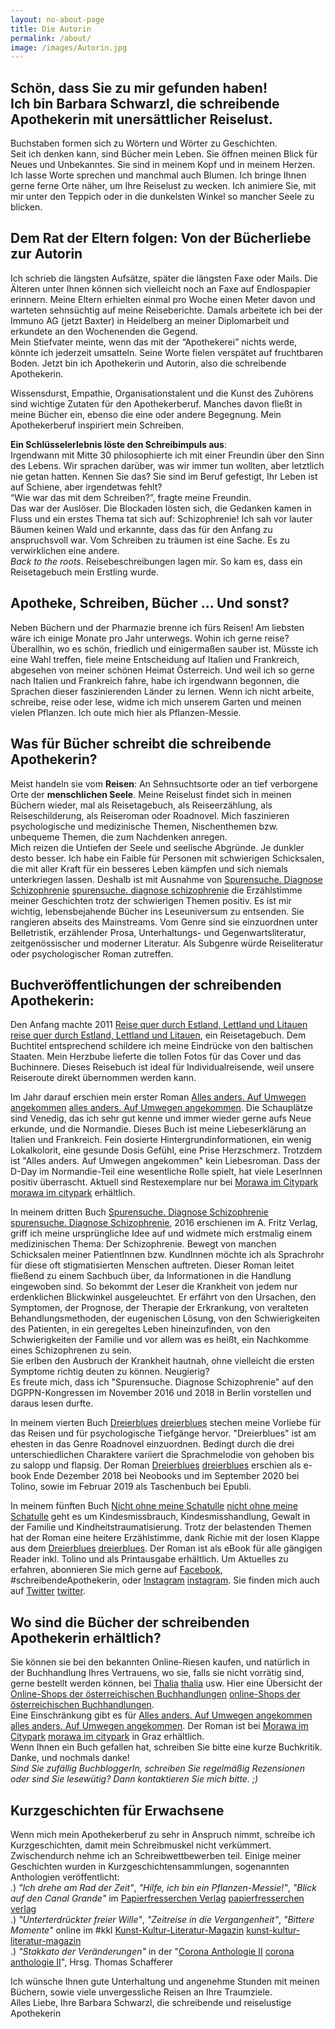```yaml
---
layout: no-about-page
title: Die Autorin
permalink: /about/
image: /images/Autorin.jpg
---
```


## Schön, dass Sie zu mir gefunden haben!  <br> Ich bin Barbara Schwarzl, die schreibende Apothekerin mit unersättlicher Reiselust.

Buchstaben formen sich zu Wörtern und Wörter zu Geschichten.<br>
Seit ich denken kann, sind Bücher mein Leben. Sie öffnen meinen Blick für Neues und Unbekanntes. Sie sind in meinem Kopf und in meinem Herzen.<br>
Ich lasse Worte sprechen und manchmal auch Blumen. Ich bringe Ihnen gerne ferne Orte näher, um Ihre Reiselust zu wecken. Ich animiere Sie, mit mir unter den Teppich oder in die dunkelsten Winkel so mancher Seele zu blicken. <br>


## Dem Rat der Eltern folgen: Von der Bücherliebe zur Autorin

Ich schrieb die längsten Aufsätze, später die längsten Faxe oder Mails. Die Älteren unter Ihnen können sich vielleicht noch an Faxe auf Endlospapier erinnern. Meine Eltern erhielten einmal pro Woche einen Meter davon und warteten sehnsüchtig auf meine Reiseberichte. Damals arbeitete ich bei der Immuno AG (jetzt Baxter) in Heidelberg an meiner Diplomarbeit und erkundete an den Wochenenden die Gegend.<br> Mein Stiefvater meinte, wenn das mit der “Apothekerei” nichts werde, könnte ich jederzeit umsatteln. Seine Worte fielen verspätet auf fruchtbaren Boden. Jetzt bin ich Apothekerin und Autorin, also die schreibende Apothekerin.<br>

Wissensdurst, Empathie, Organisationstalent und die Kunst des Zuhörens sind wichtige Zutaten für den Apothekerberuf. Manches davon fließt in meine Bücher ein, ebenso die eine oder andere Begegnung. Mein Apothekerberuf inspiriert mein Schreiben.<br>

**Ein Schlüsselerlebnis löste den Schreibimpuls aus**:<br>
Irgendwann mit Mitte 30 philosophierte ich mit einer Freundin über den Sinn des Lebens. Wir sprachen darüber, was wir immer tun wollten, aber letztlich nie getan hatten. Kennen Sie das? Sie sind im Beruf gefestigt, Ihr Leben ist auf Schiene, aber irgendetwas fehlt?<br>
“Wie war das mit dem Schreiben?”, fragte meine Freundin.<br>
Das war der Auslöser. Die Blockaden lösten sich, die Gedanken kamen in Fluss und ein erstes Thema tat sich auf: Schizophrenie! Ich sah vor lauter Bäumen keinen Wald und erkannte, dass das für den Anfang zu anspruchsvoll war. Vom Schreiben zu träumen ist eine Sache. Es zu verwirklichen eine andere.<br>
*Back to the roots*. Reisebeschreibungen lagen mir. So kam es, dass ein Reisetagebuch mein Erstling wurde.<br>


## Apotheke, Schreiben, Bücher ... Und sonst?

Neben Büchern und der Pharmazie brenne ich fürs Reisen! Am liebsten wäre ich einige Monate pro Jahr unterwegs. Wohin ich gerne reise? Überallhin, wo es schön, friedlich und einigermaßen sauber ist. Müsste ich eine Wahl treffen, fiele meine Entscheidung auf Italien und Frankreich, abgesehen von meiner schönen Heimat Österreich. Und weil ich so gerne nach Italien und Frankreich fahre, habe ich irgendwann begonnen, die Sprachen dieser faszinierenden Länder zu lernen.
Wenn ich nicht arbeite, schreibe, reise oder lese, widme ich mich unserem Garten und meinen vielen Pflanzen. Ich oute mich hier als Pflanzen-Messie.


## Was für Bücher schreibt die schreibende Apothekerin?

Meist handeln sie vom **Reisen**: An Sehnsuchtsorte oder an tief verborgene Orte der **menschlichen Seele**.
Meine Reiselust findet sich in meinen Büchern wieder, mal als Reisetagebuch, als Reiseerzählung, als Reiseschilderung, als Reiseroman oder Roadnovel. Mich faszinieren psychologische und medizinische Themen, Nischenthemen bzw. unbequeme Themen, die zum Nachdenken anregen. <br>  Mich reizen die Untiefen der Seele und seelische Abgründe. Je dunkler desto besser. Ich habe ein Faible für Personen mit schwierigen Schicksalen, die mit aller Kraft für ein besseres Leben kämpfen und sich niemals unterkriegen lassen. Deshalb ist mit Ausnahme von [Spurensuche. Diagnose Schizophrenie] [spurensuche. diagnose schizophrenie] die Erzählstimme meiner Geschichten trotz der schwierigen Themen positiv. Es ist mir wichtig, lebensbejahende Bücher ins Leseuniversum zu entsenden. Sie rangieren abseits des Mainstreams. Vom Genre sind sie einzuordnen unter Belletristik, erzählender Prosa, Unterhaltungs- und Gegenwartsliteratur, zeitgenössischer und moderner Literatur. Als Subgenre würde Reiseliteratur oder psychologischer Roman zutreffen. 


## Buchveröffentlichungen der schreibenden Apothekerin:

Den Anfang machte 2011 [Reise quer durch Estland, Lettland und Litauen] [reise quer durch Estland, Lettland und Litauen], ein Reisetagebuch. Dem Buchtitel entsprechend schildere ich meine Eindrücke von den baltischen Staaten. Mein Herzbube lieferte die tollen Fotos für das Cover und das Buchinnere. Dieses Reisebuch ist ideal für Individualreisende, weil unsere Reiseroute direkt übernommen werden kann. <br> 

Im Jahr darauf erschien mein erster Roman [Alles anders. Auf Umwegen angekommen] [alles anders. Auf Umwegen angekommen]. Die Schauplätze sind Venedig, das ich sehr gut kenne und immer wieder gerne aufs Neue erkunde, und die Normandie. Dieses Buch ist meine Liebeserklärung an Italien und Frankreich. Fein dosierte Hintergrundinformationen, ein wenig Lokalkolorit, eine gesunde Dosis Gefühl, eine Prise Herzschmerz. Trotzdem ist "Alles anders. Auf Umwegen angekommen" kein Liebesroman. Dass der D-Day im Normandie-Teil eine wesentliche Rolle spielt, hat viele LeserInnen positiv überrascht. Aktuell sind Restexemplare nur bei [Morawa im Citypark] [morawa im citypark] erhältlich.<br> 

In meinem dritten Buch [Spurensuche. Diagnose Schizophrenie] [spurensuche. Diagnose Schizophrenie], 2016 erschienen im A. Fritz Verlag, griff ich meine ursprüngliche Idee auf und widmete mich erstmalig einem medizinischen Thema: Der Schizophrenie. Bewegt von manchen Schicksalen meiner PatientInnen bzw. KundInnen möchte ich als Sprachrohr für diese oft stigmatisierten Menschen auftreten. Dieser Roman leitet fließend zu einem Sachbuch über, da Informationen in die Handlung eingewoben sind. So bekommt der Leser die Krankheit von jedem nur erdenklichen Blickwinkel ausgeleuchtet. Er erfährt von den Ursachen, den Symptomen, der Prognose, der Therapie der Erkrankung, von veralteten Behandlungsmethoden, der eugenischen Lösung, von den Schwierigkeiten des Patienten, in ein geregeltes Leben hineinzufinden, von den Schwierigkeiten der Familie und vor allem was es heißt, ein Nachkomme eines Schizophrenen zu sein. <br> Sie erlben den Ausbruch der Krankheit hautnah, ohne vielleicht die ersten Symptome richtig deuten zu können. Neugierig? <br> 
Es freute mich, dass ich "Spurensuche. Diagnose Schizophrenie" auf den DGPPN-Kongressen im November 2016 und 2018 in Berlin vorstellen und daraus lesen durfte. <br> 

In meinem vierten Buch [Dreierblues] [dreierblues] stechen meine Vorliebe für das Reisen und für psychologische Tiefgänge hervor. "Dreierblues" ist am ehesten in das Genre Roadnovel einzuordnen. Bedingt durch die drei unterschiedlichen Charaktere variiert die Sprachmelodie von gehoben bis zu salopp und flapsig. Der Roman [Dreierblues] [dreierblues] erschien als e-book Ende Dezember 2018 bei Neobooks und im September 2020 bei Tolino, sowie im Februar 2019 als Taschenbuch bei Epubli. <br>

In meinem fünften Buch [Nicht ohne meine Schatulle] [nicht ohne meine Schatulle] geht es um Kindesmissbrauch, Kindesmisshandlung, Gewalt in der Familie und Kindheitstraumatisierung. Trotz der belastenden Themen hat der Roman eine heitere Erzählstimme, dank Richie mit der losen Klappe aus dem [Dreierblues] [dreierblues]. Der Roman ist als eBook für alle gängigen Reader inkl. Tolino und als Printausgabe erhältlich.
Um Aktuelles zu erfahren, abonnieren Sie mich gerne auf [Facebook][facebook], #schreibendeApothekerin, oder [Instagram] [instagram]. Sie finden mich auch auf [Twitter] [twitter].



## Wo sind die Bücher der schreibenden Apothekerin erhältlich?

Sie können sie bei den bekannten Online-Riesen kaufen, und natürlich in der Buchhandlung Ihres Vertrauens, wo sie, falls sie nicht vorrätig sind, gerne bestellt werden können, bei [Thalia] [thalia] usw. Hier eine Übersicht der [Online-Shops der österreichischen Buchhandlungen] [online-Shops der österreichischen Buchhandlungen]. <br> Eine Einschränkung gibt es für [Alles anders. Auf Umwegen angekommen] [alles anders. Auf Umwegen angekommen]. Der Roman ist bei [Morawa im Citypark] [morawa im citypark] in Graz erhältlich. <br> Wenn Ihnen ein Buch gefallen hat, schreiben Sie bitte eine kurze Buchkritik. Danke, und nochmals danke! <br>
*Sind Sie zufällig BuchbloggerIn, schreiben Sie regelmäßig Rezensionen oder sind Sie lesewütig? Dann kontaktieren Sie mich bitte. ;)*



## Kurzgeschichten für Erwachsene

Wenn mich mein Apothekerberuf zu sehr in Anspruch nimmt, schreibe ich Kurzgeschichten, damit mein Schreibmuskel nicht verkümmert. Zwischendurch nehme ich an Schreibwettbewerben teil. Einige meiner Geschichten wurden in Kurzgeschichtensammlungen, sogenannten Anthologien veröffentlicht: <br>
.) *"Ich drehe am Rad der Zeit"*, *"Hilfe, ich bin ein Pflanzen-Messie!"*, *"Blick auf den Canal Grande"* im [Papierfresserchen Verlag] [papierfresserchen verlag] <br> .) *"Unterterdrückter freier Wille"*, *"Zeitreise in die Vergangenheit"*, *"Bittere Momente"* online im #kkl [Kunst-Kultur-Literatur-Magazin] [kunst-kultur-literatur-magazin] <br>
.) *"Stakkato der Veränderungen"* in der "[Corona Anthologie II] [corona anthologie II]", Hrsg. Thomas Schafferer

Ich wünsche Ihnen gute Unterhaltung und angenehme Stunden mit meinen Büchern, sowie viele unvergessliche Reisen an Ihre Traumziele. <br> 
Alles Liebe, Ihre Barbara Schwarzl, die schreibende und reiselustige Apothekerin



[reise quer durch Estland, Lettland und Litauen]: https://barbaraschwarzl.com/reise-quer-durch-estland-lettland-und-litauen/
[alles anders. Auf Umwegen angekommen]: https://barbaraschwarzl.com/alles-anders-auf-umwegen-angekommen/
[spurensuche. diagnose schizophrenie]: https://barbaraschwarzl.com/spurensuche-diagnose-schizophrenie/
[dreierblues]: https://barbaraschwarzl.com/dreierblues/
[nicht ohne meine Schatulle]: https://barbaraschwarzl.com/nicht-ohne-meine-schatulle/

[facebook]: https://www.facebook.com/schreibendeApothekerin
[instagram]: https://www.instagram.com/schreibendeapothekerin/
[twitter]: www.twitter.com/BuchSchwarzl
[online-Shops der österreichischen Buchhandlungen]: http://www.buecher.at/buylocal/
[morawa im citypark]: https://www.morawa.at/about/stores/storeDetail/CP/Morawa-Citypark-Graz
[thalia]: https://www.thalia.at/suche?sq=barbara+schwarzl
[papierfresserchen verlag]: https://www.papierfresserchen.de/epages/64282966.sf/de_DE/?ObjectPath=/Shops/64282966/Categories/Anthologie
[kunst-kultur-literatur-magazin]: https://kunstkulturliteratur.com/
[corona anthologie II]: https://www.cobi.at/showevent/coronaanthologie-ii-mit-352-seiten-78




